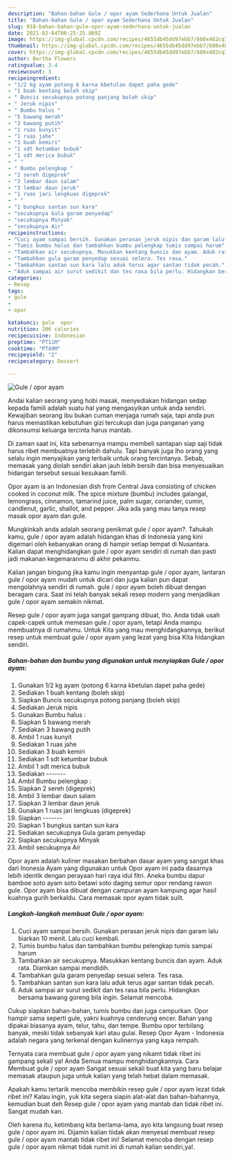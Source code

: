 ```yaml
---
description: "Bahan-bahan Gule / opor ayam Sederhana Untuk Jualan"
title: "Bahan-bahan Gule / opor ayam Sederhana Untuk Jualan"
slug: 918-bahan-bahan-gule-opor-ayam-sederhana-untuk-jualan
date: 2021-02-04T06:25:25.869Z
image: https://img-global.cpcdn.com/recipes/4655db45dd97ebb7/680x482cq70/gule-opor-ayam-foto-resep-utama.jpg
thumbnail: https://img-global.cpcdn.com/recipes/4655db45dd97ebb7/680x482cq70/gule-opor-ayam-foto-resep-utama.jpg
cover: https://img-global.cpcdn.com/recipes/4655db45dd97ebb7/680x482cq70/gule-opor-ayam-foto-resep-utama.jpg
author: Bertha Flowers
ratingvalue: 3.4
reviewcount: 3
recipeingredient:
- "1/2 kg ayam potong 6 karna kbetulan dapet paha gede"
- "1 buah kentang boleh skip"
- " Buncis secukupnya potong panjang boleh skip"
- " Jeruk nipis"
- " Bumbu halus "
- "5 bawang merah"
- "3 bawang putih"
- "1 ruas kunyit"
- "1 ruas jahe"
- "3 buah kemiri"
- "1 sdt ketumbar bubuk"
- "1 sdt merica bubuk"
- " "
- " Bumbu pelengkap "
- "2 sereh digeprek"
- "3 lembar daun salam"
- "3 lembar daun jeruk"
- "1 ruas jari lengkuas digeprek"
- " "
- "1 bungkus santan sun kara"
- "secukupnya Gula garam penyedap"
- "secukupnya Minyak"
- "secukupnya Air"
recipeinstructions:
- "Cuci ayam sampai bersih. Gunakan perasan jeruk nipis dan garam lalu biarkan 10 menit. Lalu cuci kembali."
- "Tumis bumbu halus dan tambahkan bumbu pelengkap tumis sampai harum"
- "Tambahkan air secukupnya. Masukkan kentang buncis dan ayam. Aduk rata. Diamkan sampai mendidih."
- "Tambahkan gula garam penyedap sesuai selera. Tes rasa."
- "Tambahkan santan sun kara lalu aduk terus agar santan tidak pecah."
- "Aduk sampai air surut sedikit dan tes rasa bila perlu. Hidangkan bersama bawang goreng bila ingin. Selamat mencoba."
categories:
- Resep
tags:
- gule
- 
- opor

katakunci: gule  opor 
nutrition: 206 calories
recipecuisine: Indonesian
preptime: "PT11M"
cooktime: "PT49M"
recipeyield: "2"
recipecategory: Dessert

---
```



![Gule / opor ayam](https://img-global.cpcdn.com/recipes/4655db45dd97ebb7/680x482cq70/gule-opor-ayam-foto-resep-utama.jpg)

Andai kalian seorang yang hobi masak, menyediakan hidangan sedap kepada famili adalah suatu hal yang mengasyikan untuk anda sendiri. Kewajiban seorang ibu bukan cuman menjaga rumah saja, tapi anda pun harus memastikan kebutuhan gizi tercukupi dan juga panganan yang dikonsumsi keluarga tercinta harus mantab.

Di zaman  saat ini, kita sebenarnya mampu membeli santapan siap saji tidak harus ribet membuatnya terlebih dahulu. Tapi banyak juga lho orang yang selalu ingin menyajikan yang terbaik untuk orang tercintanya. Sebab, memasak yang diolah sendiri akan jauh lebih bersih dan bisa menyesuaikan hidangan tersebut sesuai kesukaan famili. 

Opor ayam is an Indonesian dish from Central Java consisting of chicken cooked in coconut milk. The spice mixture (bumbu) includes galangal, lemongrass, cinnamon, tamarind juice, palm sugar, coriander, cumin, candlenut, garlic, shallot, and pepper. Jika ada yang mau tanya resep masak opor ayam dan gule.

Mungkinkah anda adalah seorang penikmat gule / opor ayam?. Tahukah kamu, gule / opor ayam adalah hidangan khas di Indonesia yang kini digemari oleh kebanyakan orang di hampir setiap tempat di Nusantara. Kalian dapat menghidangkan gule / opor ayam sendiri di rumah dan pasti jadi makanan kegemaranmu di akhir pekanmu.

Kalian jangan bingung jika kamu ingin menyantap gule / opor ayam, lantaran gule / opor ayam mudah untuk dicari dan juga kalian pun dapat mengolahnya sendiri di rumah. gule / opor ayam boleh dibuat dengan beragam cara. Saat ini telah banyak sekali resep modern yang menjadikan gule / opor ayam semakin nikmat.

Resep gule / opor ayam juga sangat gampang dibuat, lho. Anda tidak usah capek-capek untuk memesan gule / opor ayam, tetapi Anda mampu membuatnya di rumahmu. Untuk Kita yang mau menghidangkannya, berikut resep untuk membuat gule / opor ayam yang lezat yang bisa Kita hidangkan sendiri.

<!--inarticleads1-->

##### Bahan-bahan dan bumbu yang digunakan untuk menyiapkan Gule / opor ayam:

1. Gunakan 1/2 kg ayam (potong 6 karna kbetulan dapet paha gede)
1. Sediakan 1 buah kentang (boleh skip)
1. Siapkan  Buncis secukupnya potong panjang (boleh skip)
1. Sediakan  Jeruk nipis
1. Gunakan  Bumbu halus :
1. Siapkan 5 bawang merah
1. Sediakan 3 bawang putih
1. Ambil 1 ruas kunyit
1. Sediakan 1 ruas jahe
1. Sediakan 3 buah kemiri
1. Sediakan 1 sdt ketumbar bubuk
1. Ambil 1 sdt merica bubuk
1. Sediakan  -------
1. Ambil  Bumbu pelengkap :
1. Siapkan 2 sereh (digeprek)
1. Ambil 3 lembar daun salam
1. Siapkan 3 lembar daun jeruk
1. Gunakan 1 ruas jari lengkuas (digeprek)
1. Siapkan  -------
1. Siapkan 1 bungkus santan sun kara
1. Sediakan secukupnya Gula garam penyedap
1. Siapkan secukupnya Minyak
1. Ambil secukupnya Air


Opor ayam adalah kuliner masakan berbahan dasar ayam yang sangat khas dari Inonesia Ayam yang digunakan untuk Opor ayam ini pada dasarnya lebih identik dengan perayaan hari raya idul fitri. Aneka bumbu dapur bamboe soto ayam soto betawi soto daging semur opor rendang rawon gule. Opor ayam bisa dibuat dengan campuran ayam kampung agar hasil kuahnya gurih berkaldu. Cara memasak opor ayam tidak sulit. 

<!--inarticleads2-->

##### Langkah-langkah membuat Gule / opor ayam:

1. Cuci ayam sampai bersih. Gunakan perasan jeruk nipis dan garam lalu biarkan 10 menit. Lalu cuci kembali.
1. Tumis bumbu halus dan tambahkan bumbu pelengkap tumis sampai harum
1. Tambahkan air secukupnya. Masukkan kentang buncis dan ayam. Aduk rata. Diamkan sampai mendidih.
1. Tambahkan gula garam penyedap sesuai selera. Tes rasa.
1. Tambahkan santan sun kara lalu aduk terus agar santan tidak pecah.
1. Aduk sampai air surut sedikit dan tes rasa bila perlu. Hidangkan bersama bawang goreng bila ingin. Selamat mencoba.


Cukup siapkan bahan-bahan, tumis bumbu dan juga campurkan. Opor hampir sama seperti gule, yakni kuahnya cenderung encer. Bahan yang dipakai biasanya ayam, telur, tahu, dan tempe. Bumbu opor terbilang banyak, meski tidak sebanyak kari atau gulai. Resep Opor Ayam - Indonesia adalah negara yang terkenal dengan kulinernya yang kaya rempah. 

Ternyata cara membuat gule / opor ayam yang nikamt tidak ribet ini gampang sekali ya! Anda Semua mampu menghidangkannya. Cara Membuat gule / opor ayam Sangat sesuai sekali buat kita yang baru belajar memasak ataupun juga untuk kalian yang telah hebat dalam memasak.

Apakah kamu tertarik mencoba membikin resep gule / opor ayam lezat tidak ribet ini? Kalau ingin, yuk kita segera siapin alat-alat dan bahan-bahannya, kemudian buat deh Resep gule / opor ayam yang mantab dan tidak ribet ini. Sangat mudah kan. 

Oleh karena itu, ketimbang kita berlama-lama, ayo kita langsung buat resep gule / opor ayam ini. Dijamin kalian tiidak akan menyesal membuat resep gule / opor ayam mantab tidak ribet ini! Selamat mencoba dengan resep gule / opor ayam nikmat tidak rumit ini di rumah kalian sendiri,ya!.

